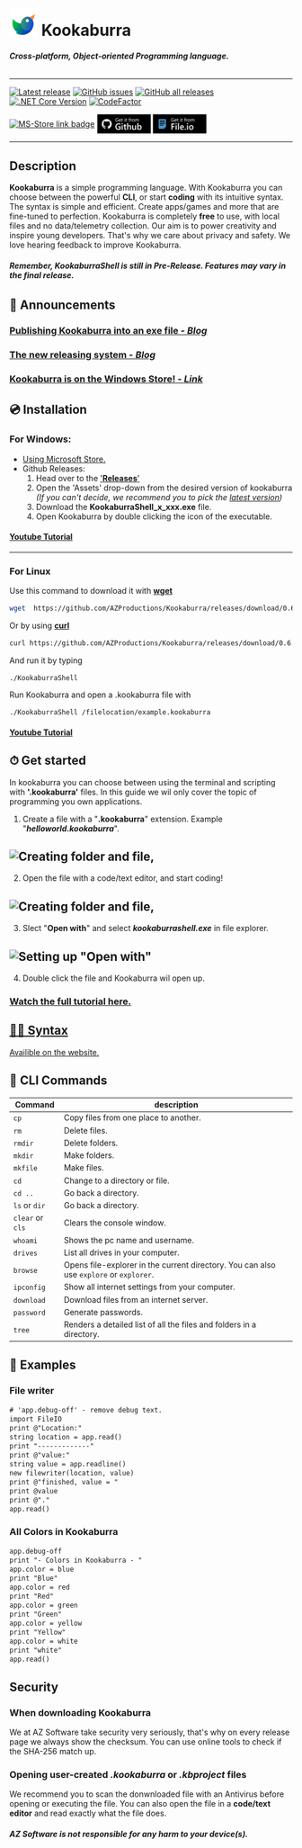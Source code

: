 ![Logo](https://raw.githubusercontent.com/AZProductions/Kookaburra/main/.github/icons/cover_art.png) **Kookaburra**
=======
###### ***Cross-platform, Object-oriented Programming language.***
----
[![Latest release](https://img.shields.io/github/v/release/azproductions/kookaburra?include_prereleases)](https://github.com/AZProductions/Kookaburra/releases)
[![GitHub issues](https://img.shields.io/github/issues/azproductions/kookaburra)](https://github.com/AZProductions/Kookaburra/issues)
[![GitHub all releases](https://img.shields.io/github/downloads/azproductions/kookaburra/total)](https://github.com/AZProductions/Kookaburra/releases)
[![.NET Core Version](https://img.shields.io/badge/.NET%20Core-5-blue)](https://dotnet.microsoft.com/download/dotnet/5.0)
[![CodeFactor](https://www.codefactor.io/repository/github/azproductions/kookaburra/badge)](https://www.codefactor.io/repository/github/azproductions/kookaburra)

<a href='//www.microsoft.com/store/apps/9pcq0dhdtzpm?cid=storebadge&ocid=badge'><img src='https://developer.microsoft.com/store/badges/images/English_get-it-from-MS.png' alt='MS-Store link badge' style="vertical-align:middle" center width="96" height="35"/></a>
<a href='https://github.com/AZProductions/Kookaburra/releases'><img src='https://raw.githubusercontent.com/AZProductions/Kookaburra/main/docs-img/badge.png' alt='Github link badge' style="vertical-align:middle" center width="96" height="35"/></a>
<a href='https://github.com/404.html'><img src='https://raw.githubusercontent.com/AZProductions/Kookaburra/main/docs-img/badge2.png' alt='Mirror link badge' style="vertical-align:middle" center width="96" height="35"/></a>

----

## Description
**Kookaburra** is a simple programming language. With Kookaburra you can choose between the powerful **CLI**, or start **coding** with its intuitive syntax. The syntax is simple and efficient. Create apps/games and more that are fine-tuned to perfection. Kookaburra is completely **free** to use, with local files and no data/telemetry collection. Our aim is to power creativity and inspire young developers. That's why we care about privacy and safety. We love hearing feedback to improve Kookaburra.
 
###### ***Remember, KookaburraShell is still in Pre-Release. Features may vary in the final release.***

## 📣 Announcements
### [Publishing Kookaburra into an exe file - ***Blog***](https://github.com/AZProductions/Kookaburra/blob/main/blogs/Publishing_Kookaburra.md)
### [The new releasing system - ***Blog***](https://github.com/AZProductions/Kookaburra/blob/main/blogs/Kookaburra_releasing_strategy.md)
### [**Kookaburra is on the Windows Store!** - ***Link***](https://www.microsoft.com/store/apps/9pcq0dhdtzpm)

## 💿 Installation
### For Windows:
 - [Using Microsoft Store.](https://www.microsoft.com/store/apps/9pcq0dhdtzpm)
 - Github Releases:
   1. Head over to the ['**Releases**'](https://github.com/AZProductions/Kookaburra/releases)
   2. Open the 'Assets' drop-down from the desired version of kookaburra *(If you can't decide, we recommend you to pick the [latest version](https://github.com/AZProductions/Kookaburra/releases/latest))*
   3. Download the **KookaburraShell_x_xxx.exe** file.
   4. Open Kookaburra by double clicking the icon of the executable.

#### [**Youtube Tutorial**](https://www.youtube.com/watch?v=Dr1xe4JFh78)
-----

### For Linux
Use this command to download it with [**wget**](http://www.gnu.org/software/wget/)
```bash
wget  https://github.com/AZProductions/Kookaburra/releases/download/0.6.8/KookaburraShell_linux_0.6.8
```
Or by using [**curl**](https://curl.se/)
```bash
curl https://github.com/AZProductions/Kookaburra/releases/download/0.6.8/KookaburraShell_linux_0.6.8
```
And run it by typing
```
./KookaburraShell
```
Run Kookaburra and open a .kookaburra file with
```
./KookaburraShell /filelocation/example.kookaburra
```
#### [**Youtube Tutorial**](https://www.youtube.com/watch?v=cvjH8pmiKDk)


## ⏱ Get started
In kookaburra you can choose between using the terminal and scripting with **'.kookaburra'** files.
In this guide we wil only cover the topic of programming you own applications.

1. Create a file with a "**.kookaburra**" extension. Example "***helloworld.kookaburra***".
## ![Creating folder and file,](https://media.giphy.com/media/h8FwBMfUXUiRcwM3CZ/giphy.gif)
2. Open the file with a code/text editor, and start coding!
## ![Creating folder and file,](https://media.giphy.com/media/QLLavb6TzdhgDnv74d/giphy.gif)
3. Slect "**Open with**" and select ***kookaburrashell.exe*** in file explorer.
## ![Setting up "Open with"](https://media.giphy.com/media/LVGzbtygblYO4zPzqo/giphy.gif)
4. Double click the file and Kookaburra wil open up.
### [**Watch the full tutorial here.**](https://www.youtube.com/watch?v=ou1rCcN5wEQ)

## [👩‍💻 Syntax](https://azproductions.github.io/Kookaburra/syntax/)
[Availible on the website.](https://azproductions.github.io/Kookaburra/syntax/)

## 📒 CLI Commands
| Command | description                      |
| ---- | -----------|
|	```cp``` | Copy files from one place to another.	|
|	```rm``` | Delete files.	                        |
|	```rmdir``` | Delete folders. 	                  |
|	```mkdir``` | Make folders. 	                    |
|	```mkfile``` | Make files. 	|
|	```cd``` | Change to a directory or file. 	|
|	```cd ..``` | Go back a directory. 	|
|	```ls``` or ```dir``` | Go back a directory. 	|
|	```clear``` or ```cls``` | Clears the console window. 	|
|	```whoami``` | Shows the pc name and username. 	|
|	```drives``` | List all drives in your computer. 	|
|	```browse``` | Opens file-explorer in the current directory. You can also use ```explore``` or ```explorer```. 	|
|	```ipconfig``` | Show all internet settings from your computer. 	|
|	```download``` | Download files from an internet server. 	|
|	```password``` | Generate passwords. 	|
|	```tree``` | Renders a detailed list of all the files and folders in a directory. 	|


## 📐 Examples
### File writer
```
# 'app.debug-off' - remove debug text.
import FileIO
print @"Location:"
string location = app.read()
print "-------------"
print @"value:"
string value = app.readline()
new filewriter(location, value)
print @"finished, value = "
print @value
print @"."
app.read() 
```
### All Colors in Kookaburra
```
app.debug-off
print "- Colors in Kookaburra - "
app.color = blue
print "Blue"
app.color = red
print "Red"
app.color = green
print "Green"
app.color = yellow
print "Yellow"
app.color = white
print "white"
app.read()
```


## Security
### **When downloading Kookaburra**
We at AZ Software take security very seriously, that's why on every release page we always show the checksum. You can use online tools to check if the SHA-256 match up.

### **Opening user-created *.kookaburra* or *.kbproject* files**
We recommend you to scan the donwnloaded file with an Antivirus before opening or executing the file.
You can also open the file in a **code/text editor** and read exactly what the file does.

##### ***AZ Software is not responsible for any harm to your device(s).***

